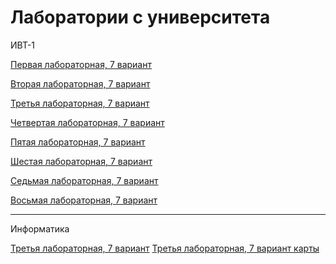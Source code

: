 # Лаборатории с университета

ИВТ-1

[Первая лабораторная, 7 вариант](https://github.com/DoktorRoka/UniverSityLabs/tree/master/FirstLabIVT7)

[Вторая лабораторная, 7 вариант](https://github.com/DoktorRoka/UniversityLabs/tree/master/SecondLabIVT7)

[Третья лабораторная, 7 вариант](https://github.com/DoktorRoka/UniversityLabs/tree/master/ThirdLabIVT7)

[Четвертая лабораторная, 7 вариант](https://github.com/DoktorRoka/UniversityLabs/tree/master/FourthLabIVT7)

[Пятая лабораторная, 7 вариант](https://github.com/DoktorRoka/UniversityLabs/tree/master/FiftLaboratory)

[Шестая лабораторная, 7 вариант](https://github.com/DoktorRoka/UniversityLabs/tree/master/Lab6Var7_IVT1_2semestr)

[Седьмая лабораторная, 7 вариант](https://github.com/DoktorRoka/UniversityLabs/tree/master/Lab7Variant7_IVT1)

[Восьмая лабораторная, 7 вариант](https://github.com/DoktorRoka/UniversityLabs/tree/master/Laboratornaya8IVT1_variant7)



------------------------------------------------------------------
Информатика

[Третья лабораторная, 7 вариант](https://github.com/DoktorRoka/UniversityLabs/tree/master/Laboratornaya3IVT7App1)
[Третья лабораторная, 7 вариант карты](https://github.com/DoktorRoka/UniversityLabs/tree/master/Laboratornaya3IVT1_variant7_KARTI)
